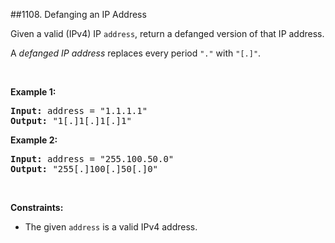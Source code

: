 ##1108. Defanging an IP Address
<p>Given a valid (IPv4) IP <code>address</code>, return a defanged version of that IP address.</p>

<p>A <em>defanged&nbsp;IP address</em>&nbsp;replaces every period <code>&quot;.&quot;</code> with <code>&quot;[.]&quot;</code>.</p>

<p>&nbsp;</p>
<p><strong>Example 1:</strong></p>
<pre><strong>Input:</strong> address = "1.1.1.1"
<strong>Output:</strong> "1[.]1[.]1[.]1"
</pre><p><strong>Example 2:</strong></p>
<pre><strong>Input:</strong> address = "255.100.50.0"
<strong>Output:</strong> "255[.]100[.]50[.]0"
</pre>
<p>&nbsp;</p>
<p><strong>Constraints:</strong></p>

<ul>
	<li>The given <code>address</code> is a valid IPv4 address.</li>
</ul>